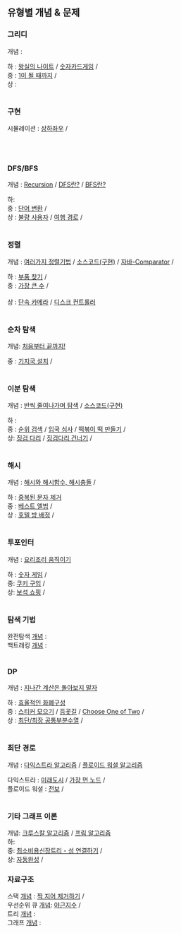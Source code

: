 ## 유형별 개념 & 문제  

### 그리디 
개념 :
<br> 

하 : [왕실의 나이트](https://vida0822.github.io/algorithm/Algorithm_%EC%99%95%EC%8B%A4%EC%9D%98-%EB%82%98%EC%9D%B4%ED%8A%B8/) / 
    [숫자카드게임](https://vida0822.github.io/algorithm/Algorithm_%EC%88%AB%EC%9E%90%EC%B9%B4%EB%93%9C%EA%B2%8C%EC%9E%84/) / 
<br>
중 : [1이 될 때까지](https://vida0822.github.io/%EC%95%8C%EA%B3%A0%EB%A6%AC%EC%A6%98/Algorithm_1%EC%9D%B4-%EB%90%A0-%EB%95%8C%EA%B9%8C%EC%A7%80/) / 
<br> 
상 : 
<br>
<br>

### 구현 
시뮬레이션 : [상하좌우](https://vida0822.github.io/algorithm/Algorithm_%EC%83%81%ED%95%98%EC%A2%8C%EC%9A%B0/) / 

<br>
<br>

### DFS/BFS
개념 : [Recursion](https://vida0822.github.io/algorithm/Algorithm_%EC%9E%AC%EA%B7%80%ED%95%A8%EC%88%98/) 
    / [DFS란?](https://vida0822.github.io/algorithm/Algorithm_DFS-%EA%B0%9C%EB%85%90/) 
    / [BFS란?](https://vida0822.github.io/algorithm/Algorithm_BFS-%EA%B0%9C%EB%85%90/)
<br> 

하: 
<br> 
중 : [단어 변환](https://vida0822.github.io/algorithm/Algorithm_%EB%8B%A8%EC%96%B4-%EB%B3%80%ED%99%98/) / 
<br> 
상 : [불량 사용자](https://vida0822.github.io/algorithm/Algorithm_%EB%B6%88%EB%9F%89-%EC%82%AC%EC%9A%A9%EC%9E%90/) / 
    [여행 경로](https://vida0822.github.io/algorithm/Algorithm_%EC%97%AC%ED%96%89%EA%B2%BD%EB%A1%9C/) / 
<br>
<br>

### 정렬 
개념 : [여러가지 정렬기법](https://vida0822.github.io/algorithm/Algorithm_%EC%97%AC%EB%9F%AC%EA%B0%80%EC%A7%80-%EC%A0%95%EB%A0%AC%EA%B8%B0%EB%B2%95/) / 
    [소스코드(구현)](https://vida0822.github.io/algorithm/Algorithm_%EC%97%AC%EB%9F%AC%EA%B0%80%EC%A7%80-%EC%A0%95%EB%A0%AC%EA%B8%B0%EB%B2%95_%EC%86%8C%EC%8A%A4%EC%BD%94%EB%93%9C/) / 
    [자바-Comparator](https://vida0822.github.io/algorithm/Algorithm_%EC%9E%90%EB%B0%94%EC%97%90%EC%84%9C%EC%9D%98-%EC%A0%95%EB%A0%AC/) / 
<br>

하 : [부품 찾기](https://vida0822.github.io/algorithm/Algorithm_%EB%B6%80%ED%92%88%EC%B0%BE%EA%B8%B0/) / 
<br>
중 : [가장 큰 수](https://vida0822.github.io/%EC%95%8C%EA%B3%A0%EB%A6%AC%EC%A6%98/Algorithm_%EC%A7%81%EC%A0%91-%EA%B8%B0%EC%A4%80-%EC%A0%95%ED%95%B4%EC%84%9C-%EC%A0%95%EB%A0%AC/) /     
<br> 
상 : [단속 카메라](https://vida0822.github.io/algorithm/Algorithm_%EB%8B%A8%EC%86%8D-%EC%B9%B4%EB%A9%94%EB%9D%BC/) / 
    [디스크 컨트롤러](https://vida0822.github.io/algorithm/Algorithm_%EB%94%94%EC%8A%A4%ED%81%AC-%EC%BB%A8%ED%8A%B8%EB%A1%A4%EB%9F%AC/) 
<br>
<br>

### 순차 탐색 
개념: [처음부터 끝까지!](https://vida0822.github.io/algorithm/Algorithm_%EC%84%A0%ED%98%95%ED%83%90%EC%83%89%EA%B0%9C%EB%85%90/) 
<br> 

중 : [기지국 설치](https://vida0822.github.io/algorithm/Algorithm_%EA%B8%B0%EC%A7%80%EA%B5%AD-%EC%84%A4%EC%B9%98/) / 
<br>
<br>


### 이분 탐색 
개념 : [반씩 줄여나가며 탐색](https://vida0822.github.io/algorithm/Algorithm_%EC%9D%B4%EC%A7%84%ED%83%90%EC%83%89%EA%B0%9C%EB%85%90/) / 
        [소스코드(구현)](https://vida0822.github.io/algorithm/Algorithm_%EC%9D%B4%EC%A7%84%ED%83%90%EC%83%89-%EA%B5%AC%ED%98%84/)
<br>

하 : 
<br>
중 : [순위 검색](https://vida0822.github.io/algorithm/Algorithm_%EC%9E%90%EB%B0%94%EB%A1%9C%EC%BF%BC%EB%A6%AC%EA%B5%AC%ED%98%84%ED%95%98%EA%B8%B0/) / 
     [입국 심사](https://vida0822.github.io/algorithm/Algorithm_%EC%9E%85%EA%B5%AD%EC%8B%AC%EC%82%AC/) / 
    [떡볶이 떡 만들기](https://vida0822.github.io/algorithm/Algorithm_%EB%96%A1%EB%B3%B6%EC%9D%B4-%EB%96%A1-%EB%A7%8C%EB%93%A4%EA%B8%B0/) / 
<br> 
상: [징검 다리](https://vida0822.github.io/algorithm/Algorithm_%EC%A7%95%EA%B2%80%EB%8B%A4%EB%A6%AC/) /
    [징검다리 건너기](https://vida0822.github.io/algorithm/Algorithm_%EC%A7%95%EA%B2%80%EB%8B%A4%EB%A6%AC-%EA%B1%B4%EB%84%88%EA%B8%B0/) / 
<br>
<br>


### 해시 
개념 : [해시와 해시함수, 해시충돌](https://vida0822.github.io/algorithm/Algorithm_%ED%95%B4%EC%8B%9C-%EA%B0%9C%EB%85%90/) / 
<br> 

하 : [중복된 문자 제거](https://vida0822.github.io/algorithm/Algorithm_%ED%95%B4%EC%8B%B1%EC%9C%BC%EB%A1%9C-%EC%A4%91%EB%B3%B5%EB%90%9C-%EB%AC%B8%EC%9E%90-%EC%A0%9C%EA%B1%B0/)
<br>
중 : [베스트 엘범](https://vida0822.github.io/algorithm/Algorithm_%EB%B2%A0%EC%8A%A4%ED%8A%B8-%EC%97%98%EB%B2%94/) / 
<br> 
상 : [호텔 방 배정](https://vida0822.github.io/algorithm/Algorithm_%ED%98%B8%ED%85%94-%EB%B0%A9-%EB%B0%B0%EC%A0%95/) / 
<br>
<br>


### 투포인터 
개념 : [요리조리 움직이기](링크)
<br>

하 : [숫자 게임](https://vida0822.github.io/algorithm/Algorithm_%EC%88%AB%EC%9E%90-%EA%B2%8C%EC%9E%84/) / 
<br> 
중: [쿠키 구입](https://vida0822.github.io/algorithm/Algorithm_%EC%BF%A0%ED%82%A4-%EA%B5%AC%EC%9E%85/) / 
<br>
상: [보석 쇼핑](https://vida0822.github.io/algorithm/Algorithm_%EB%B3%B4%EC%84%9D-%EC%87%BC%ED%95%91/)  / 
<br>
<br>


### 탐색 기법
완전탐색 [개념](https://vida0822.github.io/algorithm/Algorithm_%EC%99%84%EC%A0%84%ED%83%90%EC%83%89-%EA%B0%9C%EB%85%90/) : 
<br>
백트래킹 [개념](https://vida0822.github.io/algorithm/Algorithm_%EB%B0%B1%ED%8A%B8%EB%9E%98%ED%82%B9-%EA%B0%9C%EB%85%90/) : 
<br>
<br>


### DP 
개념 : [지나간 계산은 돌아보지 말자](https://vida0822.github.io/algorithm/Algorithm_DP-%EA%B0%9C%EB%85%90/)
<br>

하 : [효율적인 화폐구성](https://vida0822.github.io/algorithm/Algorithm_%ED%9A%A8%EC%9C%A8%EC%A0%81%EC%9D%B8-%ED%99%94%ED%8F%90-%EA%B5%AC%EC%84%B1/) 
<br>
중 : [스티커 모으기](https://vida0822.github.io/algorithm/Algorithm_%EC%8A%A4%ED%8B%B0%EC%BB%A4-%EB%AA%A8%EC%9C%BC%EA%B8%B0/) / 
    [등굣길](https://vida0822.github.io/algorithm/Algorithm_%EB%93%B1%EA%B5%A3%EA%B8%B8/) / 
    [Choose One of Two](https://vida0822.github.io/algorithm/Algorithm_%EC%9B%90%ED%95%98%EB%8A%94-state%EB%A5%BC-%EC%A0%95%EC%9D%98%ED%95%B4%EB%82%98%EA%B0%80%EB%8A%94-dp/) / 
<br>
상 : [최단/최장 공통부분수열](https://vida0822.github.io/algorithm/Algorithm_%EC%B5%9C%EB%8B%A8-%EA%B3%B5%ED%86%B5-%EB%B6%80%EB%B6%84-%EC%88%98%EC%97%B4,-%EC%B5%9C%EC%9E%A5-%EA%B3%B5%ED%86%B5-%EB%B6%80%EB%B6%84-%EC%88%98%EC%97%B4/) / 
<br>
<br>


### 최단 경로 
개념 : [다익스트라 알고리즘](https://vida0822.github.io/algorithm/Algorithm_%EB%8B%A4%EC%9D%B5%EC%8A%A4%ED%8A%B8%EB%9D%BC-%EC%95%8C%EA%B3%A0%EB%A6%AC%EC%A6%98/) / 
    [플로이드 워셜 알고리즘](https://vida0822.github.io/algorithm/Algorithm_%ED%94%8C%EB%A1%9C%EC%9D%B4%EB%93%9C-%EC%9B%8C%EC%85%9C-%EC%95%8C%EA%B3%A0%EB%A6%AC%EC%A6%98/) 
<br>

다익스트라 : [미래도시](https://vida0822.github.io/algorithm/Algorithm_%EB%AF%B8%EB%9E%98%EB%8F%84%EC%8B%9C/) / 
            [가장 먼 노드](https://vida0822.github.io/algorithm/Algorithm_%EA%B0%80%EC%9E%A5-%EB%A8%BC-%EB%85%B8%EB%93%9C/) / 
<br> 
플로이드 워셜 : [전보](https://vida0822.github.io/algorithm/Algorithm_%EC%A0%84%EB%B3%B4/) / 
<br>
<br>


### 기타 그래프 이론 
개념:  [크루스칼 알고리즘](https://vida0822.github.io/algorithm/Algorithm_%ED%81%AC%EB%A3%A8%EC%8A%A4%EC%B9%BC-%EC%95%8C%EA%B3%A0%EB%A6%AC%EC%A6%98/) 
    / [프림 알고리즘](https://vida0822.github.io/algorithm/Algorithm_%ED%94%84%EB%A6%BC-%EC%95%8C%EA%B3%A0%EB%A6%AC%EC%A6%98/) 
<br>
하:
<br>
중: [최소비용신장트리 - 섬 연결하기](https://vida0822.github.io/algorithm/Algorithm_%EC%84%AC-%EC%97%B0%EA%B2%B0%ED%95%98%EA%B8%B0/) / 
<br> 
상: [자동완성](https://vida0822.github.io/algorithm/Algorithm_%EC%9E%90%EB%8F%99%EC%99%84%EC%84%B1/) / 
<br>



### 자료구조  
스택 [개념](https://vida0822.github.io/algorithm/Algorithm_%EC%8A%A4%ED%83%9D/) : 
    [짝 지어 제거하기](https://vida0822.github.io/algorithm/Algorithm_%EC%A7%9D-%EC%A7%80%EC%96%B4-%EC%A0%9C%EA%B1%B0%ED%95%98%EA%B8%B0/) / 
<br> 
우선순위 큐 [개념](https://vida0822.github.io/algorithm/Algorithm_%ED%81%90/):
    [야근지수](https://vida0822.github.io/algorithm/Algorithm_%EC%95%BC%EA%B7%BC-%EC%A7%80%EC%88%98/) / 
<br>
트리 [개념](https://vida0822.github.io/algorithm/Algorithm_%ED%8A%B8%EB%A6%AC/) : 
<br>
그래프 [개념](https://vida0822.github.io/algorithm/Algorithm_%EA%B7%B8%EB%9E%98%ED%94%84/) : 
<br>
<br>
